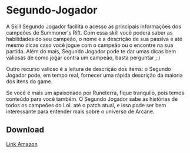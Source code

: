 # Segundo-Jogador
A Skill Segundo Jogador facilita o acesso as principais informações dos campeões de Summoner's Rift. Com essa skill você poderá saber as habilidades do seu campeão, o nome e a descrição de sua passiva e até mesmo dicas caso você jogue com o campeão ou o encontre na sua partida.
Além do mais, Segundo Jogador pode te dar umas dicas bem valiosas de como jogar contra um campeão, basta perguntar ; )

Outro recurso valioso é a leitura de descrição dos items: o Segundo Jogador pode, em tempo real, fornecer uma rápida descrição da maioria dos itens do game.

Se você é mais um apaixonado por Runeterra, fique tranquilo, pois temos conteúdo para você também. O Segundo Jogador sabe as histórias de todos os campeões do LoL até o patch atual, e isso pode ser bem interessante para entender mais sobre o universo de Arcane.

## Download
[Link Amazon](https://www.amazon.com.br/Desenvolvedor-Segundo-Jogador)
